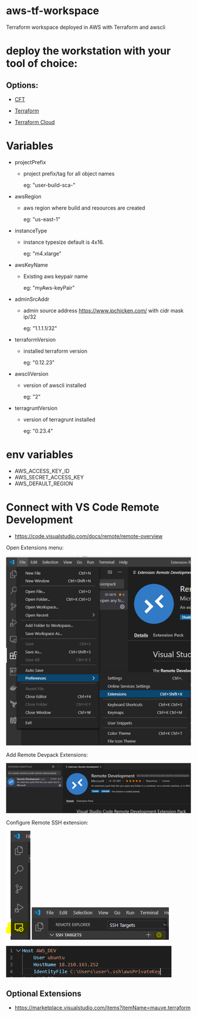 # aws-tf-workspace
Terraform workspace deployed in AWS with Terraform and awscli

# deploy the workstation with your tool of choice:
    
## Options:
- [CFT](https://console.aws.amazon.com/cloudformation/home)

- [Terraform](https://terraform.io)

- [Terraform Cloud](https://app.terraform.io/)

# Variables
- projectPrefix
    - project prefix/tag for all object names
      
      eg: "user-build-sca-"
- awsRegion
    - aws region where build and resources are created
    
        eg: "us-east-1"
- instanceType
    - instance typesize default is 4x16.
    
        eg: "m4.xlarge"
- awsKeyName
    - Existing aws keypair name
    
        eg: "myAws-keyPair"
- adminSrcAddr
    - admin source address https://www.ipchicken.com/ with cidr mask ip/32
    
        eg: "1.1.1.1/32"
- terraformVersion
    - installed terraform version
    
        eg: "0.12.23"
- awscliVersion
    - version of awscli installed
    
        eg: "2"
- terragruntVersion
    - version of terragrunt installed
    
        eg: "0.23.4"

# env variables
- AWS_ACCESS_KEY_ID 
- AWS_SECRET_ACCESS_KEY
- AWS_DEFAULT_REGION

# Connect with VS Code Remote Development
- https://code.visualstudio.com/docs/remote/remote-overview

Open Extensions menu: 

![alt text][vscodeExtensions]

[vscodeExtensions]: images/vscodeExtensions.PNG "vscode extensions"

Add Remote Devpack Extensions: 

![alt text][devPack]

[devPack]: images/remoteDevPack.PNG "Remote Dev Pack"

Configure Remote SSH extension: 

![alt text][remoteExt] ![alt text][remoteConfig]

![alt text][sshConfig]

[remoteExt]: images/remoteIcon.PNG "Remote SSH icon"

[remoteConfig]: images/remoteConfig.PNG "Remote SSH config"

[sshConfig]: images/sshConfig.PNG "SSH config"

## Optional Extensions
- https://marketplace.visualstudio.com/items?itemName=mauve.terraform

